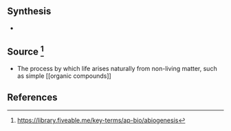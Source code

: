 ## Synthesis
- 
## Source [^1]
- The process by which life arises naturally from non-living matter, such as simple [[organic compounds]]
## References

[^1]: https://library.fiveable.me/key-terms/ap-bio/abiogenesis